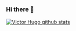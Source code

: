 ### Hi there 👋

<!--
**frakneable/frakneable** is a ✨ _special_ ✨ repository because its `README.md` (this file) appears on your GitHub profile.

Here are some ideas to get you started:

- 🔭 I’m currently working on Cogtive
- 🌱 I’m currently learning .NET, REACTJS, POSTGRESQL and Cloud programming with Azure
- 👯 I’m looking to collaborate on ...
- 🤔 I’m looking for help with ...
- 💬 Ask me about ...
- 📫 How to reach me: ...
- 😄 Pronouns: ...
- ⚡ Fun fact: ...
--> 

[![Victor Hugo github stats](https://github-readme-stats.vercel.app/api?username=frakneable)](https://github.com/frakneable/github-readme-stats)

